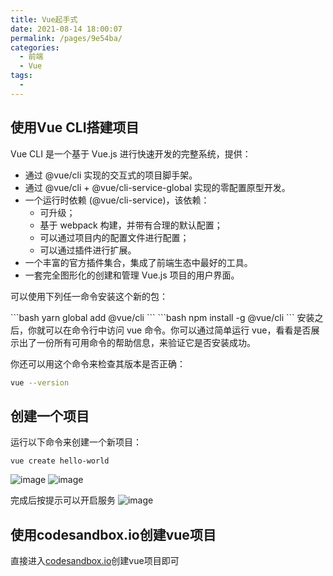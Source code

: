 ```yaml
---
title: Vue起手式
date: 2021-08-14 18:00:07
permalink: /pages/9e54ba/
categories:
  - 前端
  - Vue
tags:
  - 
---
```

  

## 使用Vue CLI搭建项目
Vue CLI 是一个基于 Vue.js 进行快速开发的完整系统，提供：

- 通过 @vue/cli 实现的交互式的项目脚手架。
- 通过 @vue/cli + @vue/cli-service-global 实现的零配置原型开发。
- 一个运行时依赖 (@vue/cli-service)，该依赖：
    - 可升级；
    - 基于 webpack 构建，并带有合理的默认配置；
    - 可以通过项目内的配置文件进行配置；
    - 可以通过插件进行扩展。
- 一个丰富的官方插件集合，集成了前端生态中最好的工具。
- 一套完全图形化的创建和管理 Vue.js 项目的用户界面。

可以使用下列任一命令安装这个新的包：

<code-group>
  <code-block title="YARN" active>
  ```bash
  yarn global add @vue/cli
  ```
  </code-block>

  <code-block title="NPM">
  ```bash
  npm install -g @vue/cli
  ```
  </code-block>
</code-group>
安装之后，你就可以在命令行中访问 vue 命令。你可以通过简单运行 vue，看看是否展示出了一份所有可用命令的帮助信息，来验证它是否安装成功。

你还可以用这个命令来检查其版本是否正确：
```bash
vue --version
```

## 创建一个项目
运行以下命令来创建一个新项目：
```shell
vue create hello-world
```
![image](https://cdn.jsdelivr.net/gh/botshen/cdn@master/20210813/image.4x0ia9uiap00.png)
![image](https://cdn.jsdelivr.net/gh/botshen/cdn@master/20210813/image.1xm4dy5t9fz4.png)

完成后按提示可以开启服务
![image](https://cdn.jsdelivr.net/gh/botshen/cdn@master/20210813/image.7airb90du70.png)
## 使用codesandbox.io创建vue项目
直接进入[codesandbox.io](http://codesandbox.io)创建vue项目即可